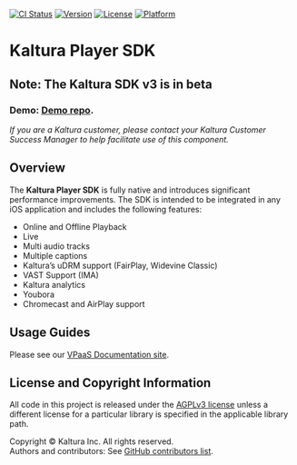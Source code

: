 [![CI Status](https://api.travis-ci.org/kaltura/playkit-ios.svg?branch=develop)](https://travis-ci.org/kaltura/playkit-ios)
[![Version](https://img.shields.io/cocoapods/v/PlayKit.svg?style=flat)](https://cocoapods.org/pods/PlayKit)
[![License](https://img.shields.io/cocoapods/l/PlayKit.svg?style=flat)](https://cocoapods.org/pods/PlayKit)
[![Platform](https://img.shields.io/cocoapods/p/PlayKit.svg?style=flat)](https://cocoapods.org/pods/PlayKit)

# Kaltura Player SDK
## Note: The Kaltura SDK v3 is in beta
### Demo: [Demo repo](https://github.com/kaltura/playkit-ios-samples).

*If you are a Kaltura customer, please contact your Kaltura Customer Success Manager to help facilitate use of this component.*

## Overview
The **Kaltura Player SDK** is fully native and introduces significant performance improvements. The SDK is intended to be integrated in any iOS application and includes the following features:

* Online and Offline Playback
* Live
* Multi audio tracks
* Multiple captions
* Kaltura’s uDRM support (FairPlay, Widevine Classic)
* VAST Support (IMA)
* Kaltura analytics
* Youbora
* Chromecast and AirPlay support

## Usage Guides
Please see our [VPaaS Documentation site](https://vpaas.kaltura.com/documentation/Mobile-Video-Player-SDKs/v3_iOS_Introduction.html).

## License and Copyright Information
All code in this project is released under the [AGPLv3 license](http://www.gnu.org/licenses/agpl-3.0.html) unless a different license for a particular library is specified in the applicable library path.   

Copyright © Kaltura Inc. All rights reserved.   
Authors and contributors: See [GitHub contributors list](https://github.com/kaltura/playkit-ios/graphs/contributors).  
